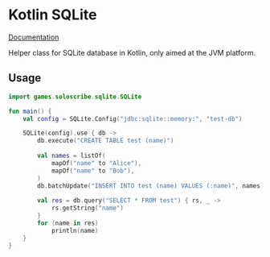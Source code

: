 Kotlin SQLite
=============

[Documentation](docs/index.md)

Helper class for SQLite database in Kotlin, only aimed at the JVM platform.

Usage
-----

```kotlin
import games.soloscribe.sqlite.SQLite

fun main() {
    val config = SQLite.Config("jdbc:sqlite::memory:", "test-db")

    SQLite(config).use { db ->
        db.execute("CREATE TABLE test (name)")
        
        val names = listOf(
            mapOf("name" to "Alice"),
            mapOf("name" to "Bob"),
        )
        db.batchUpdate("INSERT INTO test (name) VALUES (:name)", names)
        
        val res = db.query("SELECT * FROM test") { rs, _ ->
            rs.getString("name")
        }
        for (name in res)
            println(name)
    }
}
```
